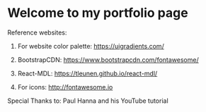 # Welcome to my portfolio page

Reference websites:
1. For website color palette: https://uigradients.com/

2. BootstrapCDN: https://www.bootstrapcdn.com/fontawesome/

3. React-MDL: https://tleunen.github.io/react-mdl/

4. For icons: http://fontawesome.io

Special Thanks to: Paul Hanna and his YouTube tutorial
